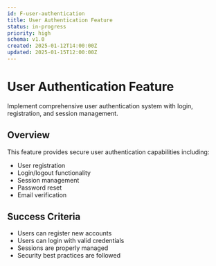 ```yaml
---
id: F-user-authentication
title: User Authentication Feature
status: in-progress
priority: high
schema: v1.0
created: 2025-01-12T14:00:00Z
updated: 2025-01-15T12:00:00Z
---
```


# User Authentication Feature

Implement comprehensive user authentication system with login, registration, and session management.

## Overview

This feature provides secure user authentication capabilities including:

- User registration
- Login/logout functionality
- Session management
- Password reset
- Email verification

## Success Criteria

- Users can register new accounts
- Users can login with valid credentials
- Sessions are properly managed
- Security best practices are followed
